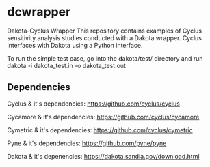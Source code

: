 # dcwrapper
Dakota-Cyclus Wrapper 
This repository contains examples of Cyclus sensitivity analysis studies conducted with a Dakota wrapper. Cyclus interfaces with Dakota using a Python interface. 

To run the simple test case, go into the dakota/test/ directory and run dakota -i dakota_test.in -o dakota_test.out

## Dependencies 
Cyclus & it's dependencies: https://github.com/cyclus/cyclus 

Cycamore & it's dependencies: https://github.com/cyclus/cycamore

Cymetric & it's dependencies: https://github.com/cyclus/cymetric

Pyne & it's dependencies: https://github.com/pyne/pyne

Dakota & it's depenencies: https://dakota.sandia.gov/download.html
